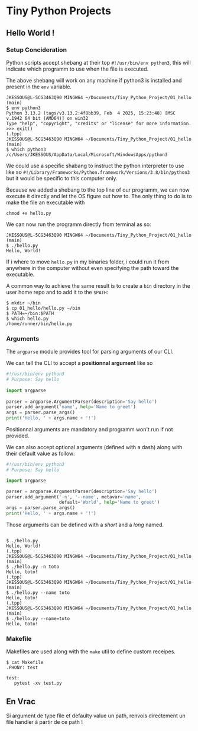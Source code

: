 # Tiny Python Projects

## Hello World !

### Setup Concideration

Python scripts accept shebang at their top `#!/usr/bin/env python3`, this will indicate which programm to use when the file is executed.

The above shebang will work on any machine if python3 is installed and present in the `env` variable.

```shell
JKESSOUS@L-5CG3463Q90 MINGW64 ~/Documents/Tiny_Python_Project/01_hello (main)
$ env python3
Python 3.13.2 (tags/v3.13.2:4f8bb39, Feb  4 2025, 15:23:48) [MSC v.1942 64 bit (AMD64)] on win32
Type "help", "copyright", "credits" or "license" for more information.
>>> exit()
(.tpp) 
JKESSOUS@L-5CG3463Q90 MINGW64 ~/Documents/Tiny_Python_Project/01_hello (main)
$ which python3
/c/Users/JKESSOUS/AppData/Local/Microsoft/WindowsApps/python3
```

We could use a specific shabang to instruct the python interpreter to use like so `#!/Library/Frameworks/Python.framework/Versions/3.8/bin/python3` but it would be specific to this computer only.

Because we added a shebang to the top line of our programm, we can now execute it directly and let the OS figure out how to. The only thing to do is to make the file an executable with 

```shell
chmod +x hello.py
```

We can now run the programm directly from terminal as so:

```shell
JKESSOUS@L-5CG3463Q90 MINGW64 ~/Documents/Tiny_Python_Project/01_hello (main)
$ ./hello.py 
Hello, World!
```

If i where to move `hello.py` in my binaries folder, i could run it from anywhere in the computer without even specifying the path toward the executable.

A common way to achieve the same result is to create a ``bin`` directory in the user home repo and to add it to the `$PATH`:

```shell
$ mkdir ~/bin
$ cp 01_hello/hello.py ~/bin
$ PATH=~/bin:$PATH
$ which hello.py
/home/runner/bin/hello.py

```

### Arguments

The `argparse` module provides tool for parsing arguments of our CLI.

We can tell the CLI to accept a **positionnal argument** like so

```python
#!/usr/bin/env python3
# Purpose: Say hello
 
import argparse
 
parser = argparse.ArgumentParser(description='Say hello')
parser.add_argument('name', help='Name to greet')
args = parser.parse_args()
print('Hello, ' + args.name + '!')

```

Positionnal arguments are mandatory and programm won't run if not provided.

We can also accept optional arguments (defined with a dash) along with their default value as follow:

```python
#!/usr/bin/env python3
# Purpose: Say hello

import argparse

parser = argparse.ArgumentParser(description='Say hello')
parser.add_argument('-n', '--name', metavar='name',
                    default='World', help='Name to greet')
args = parser.parse_args()
print('Hello, ' + args.name + '!')

```

Those arguments can be defined with a *short* and a *long* named.

```shell

$ ./hello.py 
Hello, World!
(.tpp) 
JKESSOUS@L-5CG3463Q90 MINGW64 ~/Documents/Tiny_Python_Project/01_hello (main)
$ ./hello.py -n toto
Hello, toto!
(.tpp) 
JKESSOUS@L-5CG3463Q90 MINGW64 ~/Documents/Tiny_Python_Project/01_hello (main)
$ ./hello.py --name toto
Hello, toto!
(.tpp) 
JKESSOUS@L-5CG3463Q90 MINGW64 ~/Documents/Tiny_Python_Project/01_hello (main)
$ ./hello.py --name=toto
Hello, toto!

```

### Makefile

Makefiles are used along with the `make` util to define custom receipes.

```shell
$ cat Makefile
.PHONY: test

test:
   pytest -xv test.py
```

## En Vrac

Si argument de type file et defaulty value un path, renvois directement un file handler à partir de ce path !